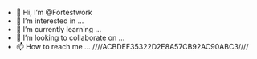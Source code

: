 - 👋 Hi, I’m @Fortestwork
- 👀 I’m interested in ...
- 🌱 I’m currently learning ...
- 💞️ I’m looking to collaborate on ...
- 📫 How to reach me ...
////ACBDEF35322D2E8A57CB92AC90ABC3////
<!---
Fortestwork/Fortestwork is a ✨ special ✨ repository because its `README.md` (this file) appears on your GitHub profile.
You can click the Preview link to take a look at your changes.
--->
